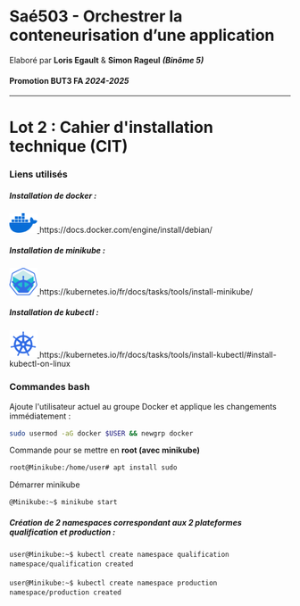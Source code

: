 # Saé503 - Orchestrer la conteneurisation d’une application 
Elaboré par **Loris Egault** & **Simon Rageul** ***(Binôme 5)***
#### Promotion BUT3 FA *2024-2025*
---
# Lot 2 : Cahier d'installation technique (CIT)

### Liens utilisés

##### Installation de docker :
<a href="https://docs.docker.com/engine/install/debian/">
  <img src="imgs/docker.webp" width="50">
</a>
https://docs.docker.com/engine/install/debian/

##### Installation de minikube :
<a href="https://kubernetes.io/fr/docs/tasks/tools/install-minikube/">
  <img src="imgs/minikube.png" width="50">
</a>
https://kubernetes.io/fr/docs/tasks/tools/install-minikube/

##### Installation de kubectl :
<a href="https://kubernetes.io/fr/docs/tasks/tools/install-minikube/">
  <img src="imgs/kubectl.svg" width="50">
</a>
https://kubernetes.io/fr/docs/tasks/tools/install-kubectl/#install-kubectl-on-linux

### Commandes bash
Ajoute l'utilisateur actuel au groupe Docker et applique les changements immédiatement :
```bash
sudo usermod -aG docker $USER && newgrp docker
```
Commande pour se mettre en **root (avec minikube)**
```bash
root@Minikube:/home/user# apt install sudo
```
Démarrer minikube
```bash
@Minikube:~$ minikube start
```
##### Création de 2 namespaces correspondant aux 2 plateformes qualification et production : 
```bash
user@Minikube:~$ kubectl create namespace qualification
namespace/qualification created

user@Minikube:~$ kubectl create namespace production
namespace/production created
```